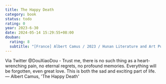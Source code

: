 ```yaml
---
title: The Happy Death
category: book
status: todo
rating: 0
year: 2023-6-30
date: 2024-05-14 15:29:55+08:00
douban:
  rating: 8
  subtitle: "[France] Albert Camus / 2023 / Hunan Literature and Art Publishing House"
---
```


Via Twitter @DouXiaoDou - Trust me, there is no such thing as a heart-wrenching pain, no eternal regrets, no profound memories. Everything will be forgotten, even great love. This is both the sad and exciting part of life. — Albert Camus, 'The Happy Death'
